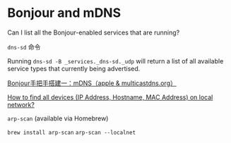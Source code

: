 # Bonjour and mDNS

Can I list all the Bonjour-enabled services that are running?

`dns-sd` 命令

Running `dns-sd -B _services._dns-sd._udp` will return a list of all available service types that currently being advertised. 


[Bonjour手把手搭建一：mDNS（apple & multicastdns.org）](https://blog.csdn.net/ScarletMeCarzy/article/details/106544095)


[How to find all devices (IP Address, Hostname, MAC Address) on local network?](https://apple.stackexchange.com/questions/310061/how-to-find-all-devices-ip-address-hostname-mac-address-on-local-network)

`arp-scan` (available via Homebrew)

`brew install arp-scan`
`arp-scan --localnet`